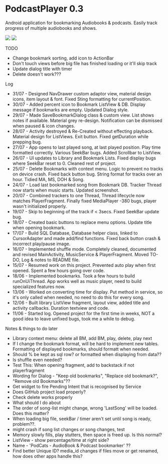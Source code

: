 # PodcastPlayer 0.3
Android application for bookmarking Audiobooks & podcasts. Easily track progress of multiple audiobooks and shows.

![](http://julianrosser.website/images/app_screenshots/pp_4.png) ![](http://julianrosser.website/images/app_screenshots/pp_8.png)

TODO
- Change bookmark sorting, add icon to ActionBar
- Don't touch views before big file has finished loading or it'll skip track
- Update dialog title with timer
- Delete doesn't work???

Log
- 31/07 - Designed NavDrawer custom adaptor view, material design icons, item layout & font. Fixed Sting formatting for currentPosition.
- 30/07 - Added percent icon to Bookmark ListView & DB. Display message if bookmarks are empty. Updated Dialog style.
- 29/07 - Made SaveBookmarkDialog class & custom view. List shows notes if available. Material grey re-design. Notification can be dismissed when paused & icon changes.
- 28/07 - Activity destroyed & Re-Created without effecting playback. Material design for ListViews. Exit button. Fixed getDuration while prepping bug.
- 27/07 - App opens to last played song, at last played position. Play time formatted correctly. Various SeekBar bugs. Added Scrollbar to ListView.
- 26/07 - UI updates to Library and Bookmark Lists. Fixed display bugs where SeekBar reset to 0. Cleaned rest of project.
- 25/07 - Delete Bookmarks with context menu. Logic to prevent no tracks on device crash. Fixed back button bug. String format for tracks over an hour. Tidied MA, MS, DOH & Song.
- 24/07 - Load last bookmarked song from Bookmark DB. Tracker Thread now starts when music starts. Updated screenshot.
- 20/07 - Combined trackers to one Thread, Thread lifecycle now matches PlayerFragment. Finally fixed MediaPlayer -380 bugs, player wasn't initialized properly.
- 19/07 - Skip to beginning of the track if < 3secs. Fixed SeekBar update bug.
- 18/07 - Created basic buttons to replace menu options. Update title when opening bookmark.
- 17/07 - Build SQL Database, Database helper class, linked to CursorAdapter and made add/find functions. Fixed back button crash & incorrect play/pause image.
- 16/07 - Implemented shuffle mode. Completely cleaned, documented and revised MainActivity, MusicService & PlayerFragment. Moved TO-DO, Log & notes to README file.
- 15/07 - Resumed work on this project. Prevented auto play when first opened. Spent a few hours going over code.
- 18/06 - Implemented bookmarks. Took a few hours to build runOnUiThread. App works well as music player, need to build specialized features now.
- 13/06 - Worked on converting time for display. Put method in service, so it's only called when needed, no need to do this for every song.
- 12/06 - Built library ListView fragment, layout view, added title and activity callbacks. Duration textview and code.
- 11/06 - Started log. Opened project for the first time in weeks, NOT a good idea to leave unfixed bugs, took me a while to debug.

Notes & things to do later
- Library context menu: delete all BM, add BM, play, delete, play next
- If I change the bookmark format, will be hard to implement new tables. Formatting of displayed bookmarks, should formatt when needed.
- Should % be kept as sql row? or formatted when displaying from data??
- Is shuffle even needed?
- Test This: When opening fragment, add to backstack if not playerfragment
- Wording for Dialog - "Keep old bookmarks", "Replace old bookmark?", "Remove old Bookmarks"??
- Get widget to fire Pending Intent that is recognised by Service
- Does GitHub project load properly?
- Check delete works properly
- What should I do about
- The order of song-list might change, wrong 'LastSong' will be loaded. Does this matter?
- When loading big file, seekBar / timer aren't set until song is ready, problem??.
- might crash if song list changes or song changes, test
- Memory slowly fills, play stutters, then space is freed up. Is this normal?
- ListView - show percentage/time at right side?
- Name - 'PodCats - AudioBook & Podcast bookmarker'     ??
- Find better Unique ID? media_id changes if files move or get renamed, how does other apps handle this?


